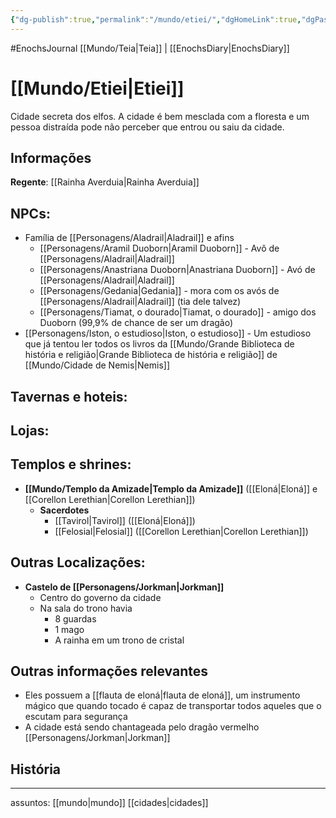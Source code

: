 ```yaml
---
{"dg-publish":true,"permalink":"/mundo/etiei/","dgHomeLink":true,"dgPassFrontmatter":false}
---
```


#EnochsJournal 
[[Mundo/Teia|Teia]] | [[EnochsDiary|EnochsDiary]] 
# [[Mundo/Etiei|Etiei]]
Cidade secreta dos elfos.
A cidade é bem mesclada com a floresta e um pessoa distraída pode não perceber que entrou ou saiu da cidade.

## Informações
**Regente**: [[Rainha Averduia|Rainha Averduia]]

## **NPCs:**
- Família de [[Personagens/Aladrail|Aladrail]] e afins
	- [[Personagens/Aramil Duoborn|Aramil Duoborn]] - Avô de [[Personagens/Aladrail|Aladrail]]
	- [[Personagens/Anastriana Duoborn|Anastriana Duoborn]] - Avó de [[Personagens/Aladrail|Aladrail]]
	- [[Personagens/Gedania|Gedania]] - mora com os avós de [[Personagens/Aladrail|Aladrail]] (tia dele talvez)
	- [[Personagens/Tiamat, o dourado|Tiamat, o dourado]] - amigo dos Duoborn (99,9% de chance de ser um dragão)
- [[Personagens/Iston, o estudioso|Iston, o estudioso]] - Um estudioso que já tentou ler todos os livros da [[Mundo/Grande Biblioteca de história e religião|Grande Biblioteca de história e religião]] de [[Mundo/Cidade de Nemis|Nemis]]


## **Tavernas e hoteis:**

## **Lojas:**

## **Templos e shrines:**
- **[[Mundo/Templo da Amizade|Templo da Amizade]]** ([[Eloná|Eloná]] e [[Corellon Lerethian|Corellon Lerethian]])
	- **Sacerdotes**
		- [[Tavirol|Tavirol]] ([[Eloná|Eloná]])
		- [[Felosial|Felosial]] ([[Corellon Lerethian|Corellon Lerethian]])

## **Outras Localizações:**
- **Castelo de [[Personagens/Jorkman|Jorkman]]**
	- Centro do governo da cidade
	- Na sala do trono havia
		- 8 guardas
		- 1 mago
		- A rainha em um trono de cristal


## Outras informações relevantes
- Eles possuem a [[flauta de eloná|flauta de eloná]], um instrumento mágico que quando tocado é capaz de transportar todos aqueles que o escutam para segurança
- A cidade está sendo chantageada pelo dragão vermelho [[Personagens/Jorkman|Jorkman]]

## História

---
assuntos: [[mundo|mundo]] [[cidades|cidades]] 

